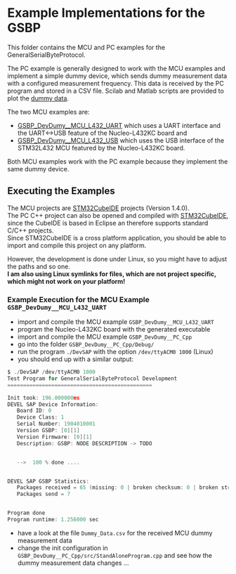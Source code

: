 # Example Implementations for the GSBP

This folder contains the MCU and PC examples for the GeneralSerialByteProtocol.

The PC example is generally designed to work with the MCU examples and implement a simple dummy device, which sends dummy measurement data with a configured measurement frequency. This data is received by the PC program and stored in a CSV file. Scilab and Matlab scripts are provided to plot the [dummy data](./DummyData_Example.jpg).

The two MCU examples are:

* [GSBP_DevDumy__MCU_L432_UART](../examples/GSBP_DevDumy__MCU_L432_UART/readme.md) which uses a UART interface and the UART<->USB feature of the Nucleo-L432KC board and
* [GSBP_DevDumy__MCU_L432_USB](../examples/GSBP_DevDumy__MCU_L432_USB/readme.md) which uses the USB interface of the STM32L432 MCU featured by the Nucleo-L432KC board.

Both MCU examples work with the PC example because they implement the same dummy device.

## Executing the Examples

The MCU projects are [STM32CubeIDE](https://www.st.com/en/development-tools/stm32cubeide.html) projects (Version 1.4.0).  
The PC C++ project can also be opened and compiled with [STM32CubeIDE](https://www.st.com/en/development-tools/stm32cubeide.html), since the CubeIDE is based in Eclipse an therefore supports standard C/C++ projects.  
Since STM32CubeIDE is a cross platform application, you should be able to import and compile this project on any platform.

However, the development is done under Linux, so you might have to adjust the paths and so one.  
__I am also using Linux symlinks for files, which are not project specific, which might not work on your platform!__

### Example Execution for the MCU Example `GSBP_DevDumy__MCU_L432_UART`

* import and compile the MCU example `GSBP_DevDumy__MCU_L432_UART`
* program the Nucleo-L432KC board with the generated executable
* import and compile the MCU example `GSBP_DevDumy__PC_Cpp`
* go into the folder `GSBP_DevDumy__PC_Cpp/Debug/`
* run the program `./DevSAP`  with the option `/dev/ttyACM0 1000` (Linux)  
* you should end up with a similar output:
```C
$ ./DevSAP /dev/ttyACM0 1000
Test Program for GeneralSerialByteProtocol Development
==============================================

Init took: 196.000000ms
DEVEL SAP Device Information:
   Board ID: 0
   Device Class: 1
   Serial Number: 1904010001
   Version GSBP: [0][1]
   Version Firmware: [0][1]
   Description: GSBP: NODE DESCRIPTION -> TODO


   -->  100 % done ....


DEVEL SAP GSBP Statistics:
   Packages received = 65 (missing: 0 | broken checksum: 0 | broken structure: 0 | bytes discarded: 0)
   Packages send = 7


Program done
Program runtime: 1.256000 sec
```
* have a look at the file `Dummy_Data.csv` for the received MCU dummy measurement data
* change the init configuration in `GSBP_DevDumy__PC_Cpp/src/StandAloneProgram.cpp` and see how the dummy measurement data changes ...
